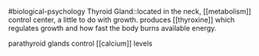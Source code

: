 #biological-psychology 
Thyroid Gland::located in the neck, [[metabolism]] control center, a little to do with growth. produces [[thyroxine]] which regulates growth and how fast the body burns available energy.

parathyroid glands
control [[calcium]] levels